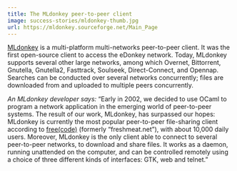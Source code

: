 ```yaml
---
title: The MLdonkey peer-to-peer client
image: success-stories/mldonkey-thumb.jpg
url: https://mldonkey.sourceforge.net/Main_Page
---
```


[MLdonkey](https://mldonkey.sourceforge.net/Main_Page) is a
multi-platform multi-networks peer-to-peer client. It was the first
open-source client to access the eDonkey network. Today, MLdonkey
supports several other large networks, among which Overnet, Bittorrent,
Gnutella, Gnutella2, Fasttrack, Soulseek, Direct-Connect, and Opennap.
Searches can be conducted over several networks concurrently; files are
downloaded from and uploaded to multiple peers concurrently.

*An MLdonkey developer says:* “Early in 2002, we decided to use OCaml to
program a network application in the emerging world of peer-to-peer
systems. The result of our work, MLdonkey, has surpassed our hopes:
MLdonkey is currently the most popular peer-to-peer file-sharing client
according to [free(code)](https://freecode.com/) (formerly “freshmeat.net”),
with about 10,000
daily users. Moreover, MLdonkey is the only client able to connect to
several peer-to-peer networks, to download and share files. It works as
a daemon, running unattended on the computer, and can be controlled
remotely using a choice of three different kinds of interfaces: GTK, web
and telnet.”
